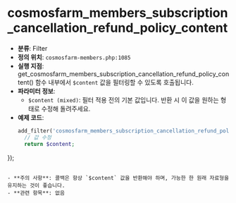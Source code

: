 # cosmosfarm_members_subscription_cancellation_refund_policy_content

- **분류**: Filter
- **정의 위치**: `cosmosfarm-members.php:1085`
- **실행 지점**: get_cosmosfarm_members_subscription_cancellation_refund_policy_content() 함수 내부에서 `$content` 값을 필터링할 수 있도록 호출됩니다.
- **파라미터 정보**:
  - `$content (mixed)`: 필터 적용 전의 기본 값입니다. 반환 시 이 값을 원하는 형태로 수정해 돌려주세요.
- **예제 코드**:
  ```php
  add_filter('cosmosfarm_members_subscription_cancellation_refund_policy_content', function($content) {
    // 값 수정
    return $content;
});
  ```

- **주의 사항**: 콜백은 항상 `$content` 값을 반환해야 하며, 가능한 한 원래 자료형을 유지하는 것이 좋습니다.
- **관련 항목**: 없음
